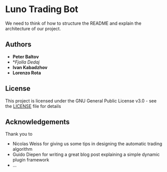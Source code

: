 # Luno Trading Bot

We need to think of how to structure the README and explain the architecture of our project.

## Authors

* **Peter Baltov**
* **Fjolla Dedaj*
* **Ivan Kabadzhov**
* **Lorenzo Rota**

## License

This project is licensed under the GNU General Public License v3.0 - see the [LICENSE](LICENSE) file for details

## Acknowledgements

Thank you to
* Nicolas Weiss for giving us some tips in designing the automatic trading algorithm
* Guido Diepen for writing a great blog post explaining a simple dynamic plugin framework
* ...